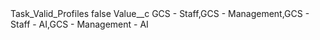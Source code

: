 <?xml version="1.0" encoding="UTF-8"?>
<CustomMetadata xmlns="http://soap.sforce.com/2006/04/metadata" xmlns:xsi="http://www.w3.org/2001/XMLSchema-instance" xmlns:xsd="http://www.w3.org/2001/XMLSchema">
    <label>Task_Valid_Profiles</label>
    <protected>false</protected>
    <values>
        <field>Value__c</field>
        <value xsi:type="xsd:string">GCS - Staff,GCS - Management,GCS - Staff - AI,GCS - Management - AI</value>
    </values>
</CustomMetadata>
